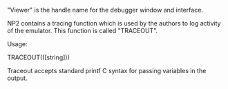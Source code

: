"Viewer" is the handle name for the debugger window and interface.

NP2 contains a tracing function which is used by the authors to log activity of the emulator. This function is called "TRACEOUT".

Usage:

TRACEOUT(([string]))


Traceout accepts standard printf C syntax for passing variables in the output.

